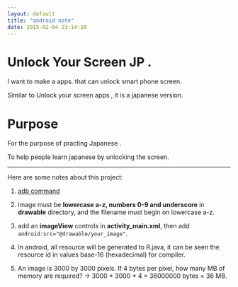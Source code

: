 ```yaml
---
layout: default
title: "android note"
date: 2015-02-04 23:14:10
---
```


# Unlock Your Screen JP .

I want to make a apps. that can unlock smart phone screen.

Similar to Unlock your screen apps , it is a japanese version.

# Purpose

For the purpose of practing Japanese .

To help people learn japanese by unlocking the screen.

---

Here are some notes about this project:

1. [adb command](http://style77125tech.pixnet.net/blog/post/17556680-%5Bandroid%5D-%E4%BD%BF%E7%94%A8adb%E6%8C%87%E4%BB%A4)

2. image must be **lowercase a-z, numbers 0-9 and underscore** in **drawable** directory, and the filename must begin on lowercase a-z.

3. add an **imageView** controls in **activity_main.xml**, then add `android:src="@drawable/your_image"`. 

4. In android, all resource will be generated to R.java, it can be seen the resource id in values base-16 (hexadecimal) for compiler.

5. An image is 3000 by 3000 pixels. If 4 bytes per pixel, how many MB of memory are required? -> 3000 * 3000 * 4 = 36000000 bytes = 36 MB.

 

